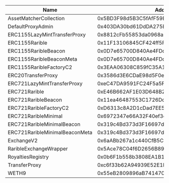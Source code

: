  Name | Address | Url 
 --- | --- | ---
 AssetMatcherCollection | 0x5BD3F98d5B3C5fAfF59EC72649b2D43D3236361F | nulladdress/0x5BD3F98d5B3C5fAfF59EC72649b2D43D3236361F 
 DefaultProxyAdmin | 0x403DA30bd61DdDA275BB3E0222C0f4fc2AB6f899 | nulladdress/0x403DA30bd61DdDA275BB3E0222C0f4fc2AB6f899 
 ERC1155LazyMintTransferProxy | 0x8812cFb55853da0968a02AaaEA84CD93EC4b42A1 | nulladdress/0x8812cFb55853da0968a02AaaEA84CD93EC4b42A1 
 ERC1155Rarible | 0x11F13106845CF424ff5FeE7bAdCbCe6aA0b855c1 | nulladdress/0x11F13106845CF424ff5FeE7bAdCbCe6aA0b855c1 
 ERC1155RaribleBeacon | 0x0D7e65700D840Ae4FDd5aebd4aF046C517Bfa55F | nulladdress/0x0D7e65700D840Ae4FDd5aebd4aF046C517Bfa55F 
 ERC1155RaribleBeaconMeta | 0x0D7e65700D840Ae4FDd5aebd4aF046C517Bfa55F | nulladdress/0x0D7e65700D840Ae4FDd5aebd4aF046C517Bfa55F 
 ERC1155RaribleFactoryC2 | 0x3EAA06308C859fC35A17b7944f20f14872462d3D | nulladdress/0x3EAA06308C859fC35A17b7944f20f14872462d3D 
 ERC20TransferProxy | 0x3586d3E6CDaE98d5F0eEaB737977Bc78406Da2BD | nulladdress/0x3586d3E6CDaE98d5F0eEaB737977Bc78406Da2BD 
 ERC721LazyMintTransferProxy | 0xeC47DA9591FC24F5a5F401e8D275526Cc5eE5d37 | nulladdress/0xeC47DA9591FC24F5a5F401e8D275526Cc5eE5d37 
 ERC721Rarible | 0xE46B662AF1E03D648B209eD17d576413f5488613 | nulladdress/0xE46B662AF1E03D648B209eD17d576413f5488613 
 ERC721RaribleBeacon | 0x11ea46487553C1726Ddd60Eb9Cc80658d1BeA82D | nulladdress/0x11ea46487553C1726Ddd60Eb9Cc80658d1BeA82D 
 ERC721RaribleFactoryC2 | 0xD6313c8A2D1cDad7EE522135776Ff02EC98b1606 | nulladdress/0xD6313c8A2D1cDad7EE522135776Ff02EC98b1606 
 ERC721RaribleMinimal | 0x6972347e66A32F40ef3c012615C13cB88Bf681cc | nulladdress/0x6972347e66A32F40ef3c012615C13cB88Bf681cc 
 ERC721RaribleMinimalBeacon | 0x319c4Bd373d3F16697d630153F5a2d526047FD8C | nulladdress/0x319c4Bd373d3F16697d630153F5a2d526047FD8C 
 ERC721RaribleMinimalBeaconMeta | 0x319c4Bd373d3F16697d630153F5a2d526047FD8C | nulladdress/0x319c4Bd373d3F16697d630153F5a2d526047FD8C 
 ExchangeV2 | 0x6aABb267a1c440CfB5C200Ebcd078Efa9249492A | nulladdress/0x6aABb267a1c440CfB5C200Ebcd078Efa9249492A 
 RaribleExchangeWrapper | 0x5Ace78C04f6D2656B89ce7FAA1f3C4d08fD6f1B7 | nulladdress/0x5Ace78C04f6D2656B89ce7FAA1f3C4d08fD6f1B7 
 RoyaltiesRegistry | 0x0b6F1b558b3808EA1B10e5ac29cA82c234C7ca4c | nulladdress/0x0b6F1b558b3808EA1B10e5ac29cA82c234C7ca4c 
 TransferProxy | 0xc6f33b62A94939E52E1b074c4aC1A801B869fDB2 | nulladdress/0xc6f33b62A94939E52E1b074c4aC1A801B869fDB2 
 WETH9 | 0x55eB2809896aB7414706AaCDde63e3BBb26e0BC6 | nulladdress/0x55eB2809896aB7414706AaCDde63e3BBb26e0BC6 
